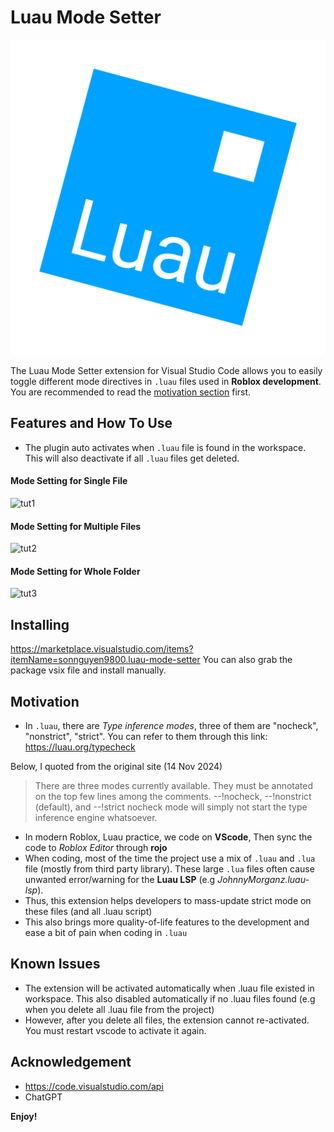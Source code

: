 # Luau Mode Setter

![alt text](luau-icon.png)

The Luau Mode Setter extension for Visual Studio Code allows you to easily toggle different mode directives in `.luau` files used in **Roblox development**. You are recommended to read the [motivation section](#motivation) first.

## Features and How To Use
- The plugin auto activates when `.luau` file is found in the workspace. This will also deactivate if all `.luau` files get deleted.

####  Mode Setting for Single File
![tut1](https://github.com/user-attachments/assets/8ed3bf94-ff3c-4b03-b774-a71f0a35bbd1)

#### Mode Setting for Multiple Files
![tut2](https://github.com/user-attachments/assets/133383d7-a499-44ea-b708-fcfd40359fc9)

#### Mode Setting for Whole Folder
![tut3](https://github.com/user-attachments/assets/dd6635da-202f-4868-bdd3-c9c0c13ba790)


## Installing

https://marketplace.visualstudio.com/items?itemName=sonnguyen9800.luau-mode-setter
You can also grab the package vsix file and install manually.

## Motivation
- In `.luau`, there are *Type inference modes*, three of them are "nocheck", "nonstrict", "strict". You can refer to them through this link: https://luau.org/typecheck

Below, I quoted from the original site (14 Nov 2024)
>There are three modes currently available. They must be annotated on the top few lines among the comments.
>--!nocheck,
--!nonstrict (default), and
--!strict
>nocheck mode will simply not start the type inference engine whatsoever.

- In modern Roblox, Luau practice, we code on **VScode**, Then sync the code to *Roblox Editor* through **rojo**
- When coding, most of the time the project use a mix of `.luau` and `.lua` file (mostly from third party library). These large `.lua` files often cause unwanted error/warning for the **Luau LSP** (e.g *JohnnyMorganz.luau-lsp*).
- Thus, this extension helps developers to mass-update strict mode on these files (and all .luau script)
- This also brings more quality-of-life features to the development and ease a bit of pain when coding in `.luau`

## Known Issues

- The extension will be activated automatically when .luau file existed in workspace. This also disabled automatically if no .luau files found (e.g when you delete all .luau file from the project)
- However, after you delete all files, the extension cannot re-activated. You must restart vscode to activate it again.

## Acknowledgement
- https://code.visualstudio.com/api
- ChatGPT

**Enjoy!**
